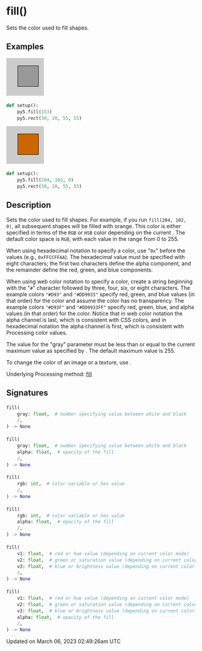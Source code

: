 # fill()

Sets the color used to fill shapes.

## Examples

<div class="example-table">

<div class="example-row"><div class="example-cell-image">

![example picture for fill()](/images/reference/Sketch_fill_0.png)

</div><div class="example-cell-code">

```python
def setup():
    py5.fill(153)
    py5.rect(30, 20, 55, 55)
```

</div></div>

<div class="example-row"><div class="example-cell-image">

![example picture for fill()](/images/reference/Sketch_fill_1.png)

</div><div class="example-cell-code">

```python
def setup():
    py5.fill(204, 102, 0)
    py5.rect(30, 20, 55, 55)
```

</div></div>

</div>

## Description

Sets the color used to fill shapes. For example, if you run `fill(204, 102, 0)`, all subsequent shapes will be filled with orange. This color is either specified in terms of the `RGB` or `HSB` color depending on the current [](sketch_color_mode). The default color space is `RGB`, with each value in the range from 0 to 255.

When using hexadecimal notation to specify a color, use "`0x`" before the values (e.g., `0xFFCCFFAA`). The hexadecimal value must be specified with eight characters; the first two characters define the alpha component, and the remainder define the red, green, and blue components.

When using web color notation to specify a color, create a string beginning with the "`#`" character followed by three, four, six, or eight characters. The example colors `"#D93"` and `"#DD9933"` specify red, green, and blue values (in that order) for the color and assume the color has no transparency. The example colors `"#D93F"` and `"#DD9933FF"` specify red, green, blue, and alpha values (in that order) for the color. Notice that in web color notation the alpha channel is last, which is consistent with CSS colors, and in hexadecimal notation the alpha channel is first, which is consistent with Processing color values.

The value for the "gray" parameter must be less than or equal to the current maximum value as specified by [](sketch_color_mode). The default maximum value is 255.

To change the color of an image or a texture, use [](sketch_tint).

Underlying Processing method: [fill](https://processing.org/reference/fill_.html)

## Signatures

```python
fill(
    gray: float,  # number specifying value between white and black
    /,
) -> None

fill(
    gray: float,  # number specifying value between white and black
    alpha: float,  # opacity of the fill
    /,
) -> None

fill(
    rgb: int,  # color variable or hex value
    /,
) -> None

fill(
    rgb: int,  # color variable or hex value
    alpha: float,  # opacity of the fill
    /,
) -> None

fill(
    v1: float,  # red or hue value (depending on current color mode)
    v2: float,  # green or saturation value (depending on current color mode)
    v3: float,  # blue or brightness value (depending on current color mode)
    /,
) -> None

fill(
    v1: float,  # red or hue value (depending on current color mode)
    v2: float,  # green or saturation value (depending on current color mode)
    v3: float,  # blue or brightness value (depending on current color mode)
    alpha: float,  # opacity of the fill
    /,
) -> None
```

Updated on March 06, 2023 02:49:26am UTC

